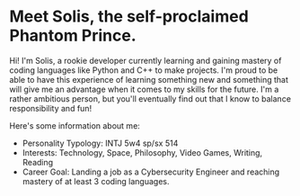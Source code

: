 # Meet Solis, the self-proclaimed Phantom Prince.

Hi! I'm Solis, a rookie developer currently learning and gaining mastery of coding languages like Python and C++ to make projects. I'm proud to be able to have this experience of learning something new and something that will give me an advantage when it comes to my skills for the future. I'm a rather ambitious person, but you'll eventually find out that I know to balance responsibility and fun!

Here's some information about me:

- Personality Typology: INTJ 5w4 sp/sx 514
- Interests: Technology, Space, Philosophy, Video Games, Writing, Reading
- Career Goal: Landing a job as a Cybersecurity Engineer and reaching mastery of at least 3 coding languages.
